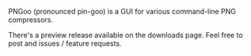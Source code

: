 PNGoo (pronounced pin-goo) is a GUI for various command-line PNG compressors.

There's a preview release available on the downloads page. Feel free to post and issues / feature requests.